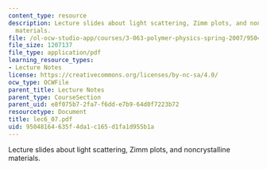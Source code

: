 ```yaml
---
content_type: resource
description: Lecture slides about light scattering, Zimm plots, and noncrystalline
  materials.
file: /ol-ocw-studio-app/courses/3-063-polymer-physics-spring-2007/95048164635f4da1c165d1fa1d955b1a_lec6_07.pdf
file_size: 1207137
file_type: application/pdf
learning_resource_types:
- Lecture Notes
license: https://creativecommons.org/licenses/by-nc-sa/4.0/
ocw_type: OCWFile
parent_title: Lecture Notes
parent_type: CourseSection
parent_uid: e8f075b7-2fa7-f6dd-e7b9-64d0f7223b72
resourcetype: Document
title: lec6_07.pdf
uid: 95048164-635f-4da1-c165-d1fa1d955b1a
---
```

Lecture slides about light scattering, Zimm plots, and noncrystalline materials.